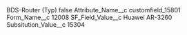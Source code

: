 <?xml version="1.0" encoding="UTF-8"?>
<CustomMetadata xmlns="http://soap.sforce.com/2006/04/metadata" xmlns:xsi="http://www.w3.org/2001/XMLSchema-instance" xmlns:xsd="http://www.w3.org/2001/XMLSchema">
    <label>BDS-Router (Typ)</label>
    <protected>false</protected>
    <values>
        <field>Attribute_Name__c</field>
        <value xsi:type="xsd:string">customfield_15801</value>
    </values>
    <values>
        <field>Form_Name__c</field>
        <value xsi:type="xsd:string">12008</value>
    </values>
    <values>
        <field>SF_Field_Value__c</field>
        <value xsi:type="xsd:string">Huawei AR-3260</value>
    </values>
    <values>
        <field>Subsitution_Value__c</field>
        <value xsi:type="xsd:string">15304</value>
    </values>
</CustomMetadata>
